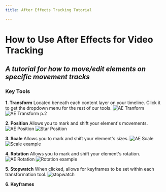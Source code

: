 ```yaml
---
title: After Effects Tracking Tutorial

---
```


# How to Use After Effects for Video Tracking
## *A tutorial for how to move/edit elements on specific movement tracks*

### Key Tools
**1. Transform**
Located beneath each content layer on your timeline. Click it to get the dropdown menu for the rest of our tools.
![AE Tranform](https://hackmd.io/_uploads/rJqRNjpkye.png)
![AE Transform p.2](https://hackmd.io/_uploads/SJeX8oaJJg.png)


**2. Position**
Allows you to mark and shift your element's movements.
![AE Position](https://hackmd.io/_uploads/ryN4wj6ykx.png)
![Star Position](https://hackmd.io/_uploads/ryWrSCUl1g.gif)



**3. Scale**
Allows you to mark and shift your element's sizes.
![AE Scale](https://hackmd.io/_uploads/rJYEPj6y1g.png)
![Scale example](https://hackmd.io/_uploads/BJ-tO0Ieke.gif)


**4. Rotation**
Allows you to mark and shift your element's rotation.
![AE Rotation](https://hackmd.io/_uploads/HkCVwjTyJe.png)
![Rotation example](https://hackmd.io/_uploads/r16NK08l1x.gif)

**5. Stopwatch**
When clicked, allows for keyframes to be set within each transformation tool.
![stopwatch](https://hackmd.io/_uploads/B13qy1Pekg.png)

**6. Keyframes**
### 